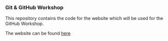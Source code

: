 ### Git & GitHub Workshop
This repository contains the code for the website which will be used for the GitHub Workshop.

The website can be found [here](https://git-vit.adeen.me) 
